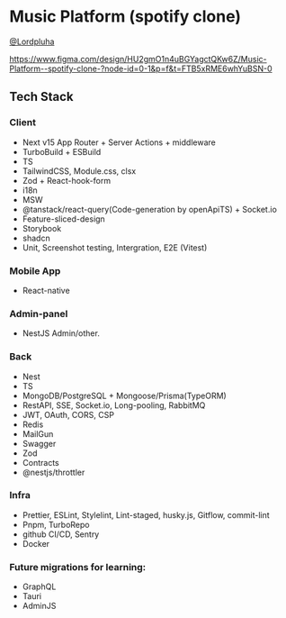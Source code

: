 # Music Platform (spotify clone)
[@Lordpluha](https://github.com/Lordpluha)

https://www.figma.com/design/HU2gmO1n4uBGYagctQKw6Z/Music-Platform--spotify-clone-?node-id=0-1&p=f&t=FTB5xRME6whYuBSN-0

## Tech Stack
### Client
 - Next v15 App Router + Server Actions + middleware
 - TurboBuild + ESBuild
 - TS
 - TailwindCSS, Module.css, clsx
 - Zod + React-hook-form
 - i18n
 - MSW
 - @tanstack/react-query(Code-generation by openApiTS) + Socket.io
 - Feature-sliced-design
 - Storybook
 - shadcn
 - Unit, Screenshot testing, Intergration, E2E (Vitest)

### Mobile App
 - React-native

### Admin-panel
- NestJS Admin/other.

### Back
 - Nest
 - TS
 - MongoDB/PostgreSQL + Mongoose/Prisma(TypeORM)
 - RestAPI, SSE, Socket.io, Long-pooling, RabbitMQ
 - JWT, OAuth, CORS, CSP
 - Redis
 - MailGun
 - Swagger
 - Zod
 - Contracts
 - @nestjs/throttler

### Infra
 - Prettier, ESLint, Stylelint, Lint-staged, husky.js, Gitflow, commit-lint
 - Pnpm, TurboRepo
 - github CI/CD, Sentry
 - Docker
 
### Future migrations for learning:
 - GraphQL
 - Tauri
 - AdminJS
